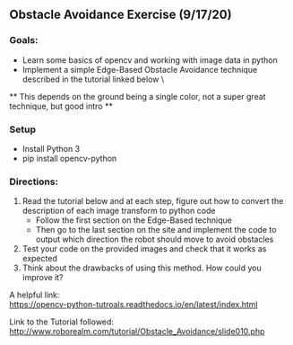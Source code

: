 ## Obstacle Avoidance Exercise (9/17/20)
### Goals:
- Learn some basics of opencv and working with image data in python
- Implement a simple Edge-Based Obstacle Avoidance technique described in the tutorial linked below \

** This depends on the ground being a single color, not a super great technique, but good intro **
### Setup
- Install Python 3 
- pip install opencv-python

### Directions:
1. Read the tutorial below and at each step, figure out how to convert the description of each image transform to python code
    - Follow the first section on the Edge-Based technique
    - Then go to the last section on the site and implement the code to output which direction the robot should move to avoid obstacles
2. Test your code on the provided images and check that it works as expected
3. Think about the drawbacks of using this method. How could you improve it?

A helpful link: \
https://opencv-python-tutroals.readthedocs.io/en/latest/index.html

Link to the Tutorial followed: \
http://www.roborealm.com/tutorial/Obstacle_Avoidance/slide010.php
